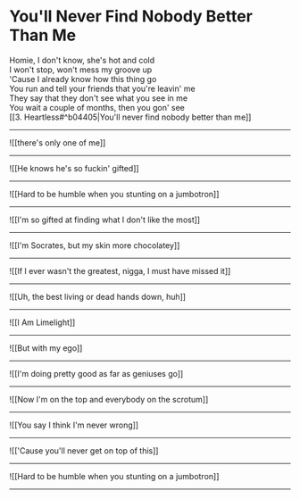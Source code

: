 # You'll Never Find Nobody Better Than Me

Homie, I don't know, she's hot and cold  
I won't stop, won't mess my groove up  
'Cause I already know how this thing go  
You run and tell your friends that you're leavin' me  
They say that they don't see what you see in me  
You wait a couple of months, then you gon' see  
[[3.  Heartless#^b04405|You'll never find nobody better than me]]  

---

![[there's only one of me]]

---

![[He knows he's so fuckin' gifted]]

---

![[Hard to be humble when you stunting on a jumbotron]]

---

![[I'm so gifted at finding what I don't like the most]]

---

![[I'm Socrates, but my skin more chocolatey]]

---

![[If I ever wasn't the greatest, nigga, I must have missed it]]

---

![[Uh, the best living or dead hands down, huh]]

---

![[I Am Limelight]]

---

![[But with my ego]]

---

![[I'm doing pretty good as far as geniuses go]]

---

![[Now I'm on the top and everybody on the scrotum]]

---

![[You say I think I'm never wrong]]

---

![['Cause you'll never get on top of this]]

---

![[Hard to be humble when you stunting on a jumbotron]]

---
